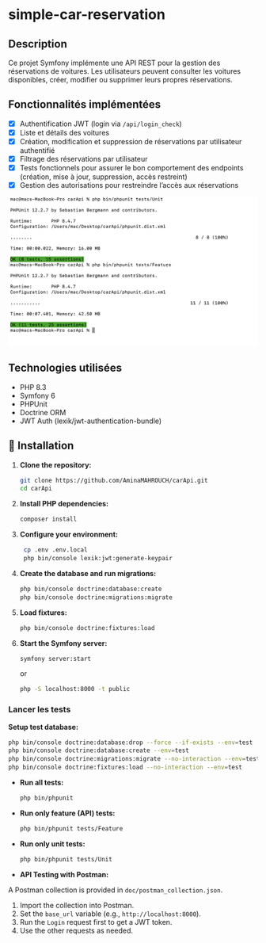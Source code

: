 # simple-car-reservation



## Description

Ce projet Symfony implémente une API REST pour la gestion des réservations de voitures.
Les utilisateurs peuvent consulter les voitures disponibles, créer, modifier ou supprimer leurs propres réservations.

## Fonctionnalités implémentées

- [x] Authentification JWT (login via `/api/login_check`)
- [x] Liste et détails des voitures
- [x] Création, modification et suppression de réservations par utilisateur authentifié
- [x] Filtrage des réservations par utilisateur
- [x] Tests fonctionnels pour assurer le bon comportement des endpoints (création, mise à jour, suppression, accès restreint)
- [x] Gestion des autorisations pour restreindre l’accès aux réservations

![Car Reservation Screenshot](doc/test.png)
## Technologies utilisées

- PHP 8.3
- Symfony 6
- PHPUnit
- Doctrine ORM
- JWT Auth (lexik/jwt-authentication-bundle)

## 🚀 Installation

1. **Clone the repository:**
   ```bash
   git clone https://github.com/AminaMAHROUCH/carApi.git
   cd carApi
   ```

2. **Install PHP dependencies:**
   ```bash
   composer install
   ```

3. **Configure your environment:**
   ```bash
    cp .env .env.local
    php bin/console lexik:jwt:generate-keypair
    ```

4. **Create the database and run migrations:**
   ```bash
   php bin/console doctrine:database:create
   php bin/console doctrine:migrations:migrate
   ```

5. **Load fixtures:**
   ```bash
   php bin/console doctrine:fixtures:load
   ```

6. **Start the Symfony server:**
   ```bash
   symfony server:start
   ```
   or
   ```bash
   php -S localhost:8000 -t public
   ```

### Lancer les tests

**Setup test database:**
```bash
php bin/console doctrine:database:drop --force --if-exists --env=test
php bin/console doctrine:database:create --env=test
php bin/console doctrine:migrations:migrate --no-interaction --env=test
php bin/console doctrine:fixtures:load --no-interaction --env=test
```

- **Run all tests:**
  ```bash
  php bin/phpunit
  ```

- **Run only feature (API) tests:**
  ```bash
  php bin/phpunit tests/Feature
  ```

- **Run only unit tests:**
  ```bash
  php bin/phpunit tests/Unit
  ```

- **API Testing with Postman:**

A Postman collection is provided in `doc/postman_collection.json`.

1. Import the collection into Postman.
2. Set the `base_url` variable (e.g., `http://localhost:8000`).
3. Run the `Login` request first to get a JWT token.
4. Use the other requests as needed. 
